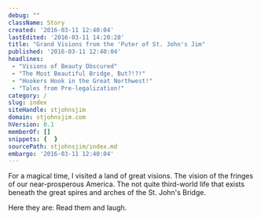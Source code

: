 ```yaml
---
debug: ""
className: Story
created: '2016-03-11 12:40:04'
lastEdited: '2016-03-11 14:20:28'
title: "Grand Visions from the 'Puter of St. John's Jim"
published: '2016-03-11 12:40:04'
headlines:
 - "Visions of Beauty Obscured"
 - "The Most Beautiful Bridge, But?!?!"
 - "Hookers Hook in the Great Northwest!"
 - "Tales from Pre-legalization!"
category: /
slug: index
siteHandle: stjohnsjim
domain: stjohnsjim.com
hVersion: 0.1
memberOf: []
snippets: {  }
sourcePath: stjohnsjim/index.md
embargo: '2016-03-11 12:40:04'
---
```

For a magical time, I visited a land of great visions.  The vision of the fringes of
our near-prosperous America.  The not quite third-world life that exists beneath the great spires and arches of the St. John's Bridge.                    

Here they are:  Read them and laugh.
